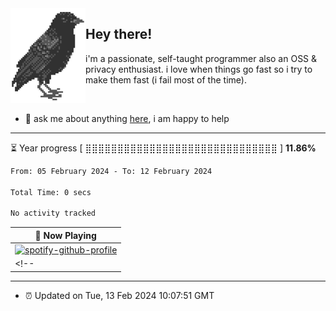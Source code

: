 <img align="left" src="assets/birb.png">

## Hey there!

i'm a passionate, self-taught programmer also an OSS & privacy enthusiast. i love when things go fast so i try to make them fast (i fail most of the time). 

</br>

- 💬 ask me about anything [here](https://github.com/aunsigned/aunsigned/issues), i am happy to help

---

⏳ Year progress [ ⣿⣿⣿⣿⣿⣿⣿⣿⣿⣿⣿⣿⣿⣿⣿⣿⣿⣿⣿⣿⣿⣿⣿⣿⣿⣿⣿⣿⣿⣿ ] **11.86%**

<!--START_SECTION:waka-->

```txt
From: 05 February 2024 - To: 12 February 2024

Total Time: 0 secs

No activity tracked
```

<!--END_SECTION:waka-->

| 🎵 Now Playing                                                                                                                 |
| ------------------------------------------------------------------------------------------------------------------------------ |
| [![spotify-github-profile](https://spotify-github-profile.vercel.app/api/view?uid=px8z5sqldmqsdd0khq0q8ecd7&cover_image=true&theme=natemoo-re&show_offline=false&background_color=121212&bar_color=53b14f&bar_color_cover=false)](https://spotify-github-profile.vercel.app/api/view?uid=px8z5sqldmqsdd0khq0q8ecd7&redirect=true) |
<!-- | <a href="https://status.nmoo.dev/now-playing?open"><img src="https://status.nmoo.dev/now-playing" width="540" height="64"></a> | -->

---

- ⏰ Updated on Tue, 13 Feb 2024 10:07:51 GMT
